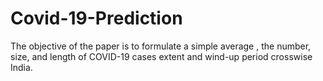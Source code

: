 # Covid-19-Prediction
The objective of the paper is to formulate a simple average , the number, size, and length of COVID-19 cases extent and wind-up period crosswise India.
